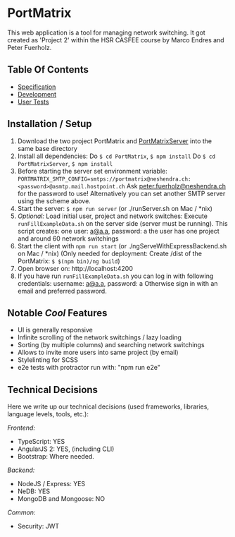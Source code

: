 # PortMatrix []()

This web application is a tool for managing network switching. It got created as 'Project 2' within the HSR CASFEE
course by Marco Endres and Peter Fuerholz.

## Table Of Contents
* [Specification](Specification.MD)
* [Development](Development.MD)
* [User Tests](UserTests.MD)

## Installation / Setup
1. Download the two project PortMatrix and [PortMatrixServer](https://github.com/peterfuerholzhsrch/PortMatrixServer) into the same base directory
2. Install all dependencies:
   Do `$ cd PortMatrix`, `$ npm install`
   Do `$ cd PortMatrixServer`, `$ npm install`
3. Before starting the server set environment variable:
   `PORTMATRIX_SMTP_CONFIG=smtps://portmatrix@neshendra.ch:<password>@asmtp.mail.hostpoint.ch`
   Ask peter.fuerholz@neshendra.ch for the password to use!
   Alternatively you can set another SMTP server using the scheme above.
4. Start the server: `$ npm run server` (or ./runServer.sh on Mac / *nix)
5. _Optional:_ Load initial user, project and network switches: 
   Execute `runFillExampleData.sh` on the server side (server must be running).
   This script creates:
   one user: a@a.a, password: a
   the user has one project and around 60 network switchings
6. Start the client with `npm run start` (or ./ngServeWithExpressBackend.sh on Mac / *nix)
   (Only needed for deployment: Create /dist of the PortMatrix: `$ $(npm bin)/ng build`)
7. Open browser on: http://localhost:4200
8. If you have run `runFillExampleData.sh` you can log in with following credentials: username: a@a.a, password: a
   Otherwise sign in with an email and preferred password.


## Notable *Cool* Features

* UI is generally responsive 
* Infinite scrolling of the network switchings / lazy loading
* Sorting (by multiple columns) and searching network switchings
* Allows to invite more users into same project (by email)
* Stylelinting for SCSS
* e2e tests with protractor run with: "npm run e2e"



## Technical Decisions

Here we write up our technical decisions (used frameworks, libraries, language levels, tools, etc.):

_Frontend:_

* TypeScript: YES 
* AngularJS 2: YES, (including CLI)
* Bootstrap: Where needed.

_Backend:_

* NodeJS / Express: YES
* NeDB: YES
* MongoDB and Mongoose: NO

_Common:_

* Security: JWT


